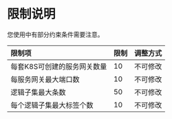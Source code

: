 # 限制说明

您使用中有部分约束条件需要注意。

| 限制项	| 限制	| 调整方式 |
| :- | :- | :- |
| 每套K8S可创建的服务网关数量 | 10 | 不可修改 |
| 每服务网关最大端口数 | 10 | 不可修改 |
| 逻辑子集最大条数 | 50 | 不可修改 |
| 每个逻辑子集最大标签个数 | 10 | 不可修改 |
